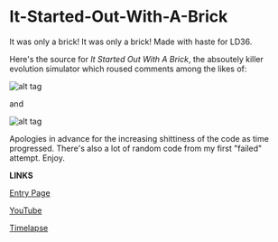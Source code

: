 # It-Started-Out-With-A-Brick
It was only a brick! It was only a brick! Made with haste for LD36.

Here's the source for *It Started Out With A Brick*, the absoutely killer evolution simulator which roused comments among the likes of:

![alt tag](http://i.imgur.com/6nXMnn3.png)

and

![alt tag](http://i.imgur.com/NCs0zZC.png)

Apologies in advance for the increasing shittiness of the code as time progressed. There's also a lot of random code from my first "failed" attempt. Enjoy.

**LINKS**

[Entry Page](http://ludumdare.com/compo/ludum-dare-36/?action=preview&uid=46596)

[YouTube](https://www.youtube.com/watch?v=NXQ2YEzZaKs) 

[Timelapse](https://www.youtube.com/watch?v=aKk3MG4ZF74)


